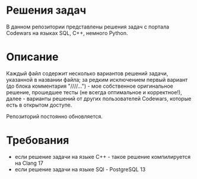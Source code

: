 # Решения задач

В данном репозитории представлены решения задач с портала Codewars на языках SQL, C++, немного Python.

# Описание
Каждый файл содержит несколько вариантов решений задачи, указанной в названии файла; за редким исключением первый вариант (до блока комментария "////...") - мое собственное оригинальное решение, прошедшее тесты (не всегда оптимальное и корректное!), далее - варианты решений от других пользователей Codewars, которые есть в открытом доступе.

Репозиторий постоянно обновляется. 

# Требования
- если решение задачи на языке С++ - такое решение компилируется на Clang 17
- если решение задачи на языке SQl - PostgreSQL 13
